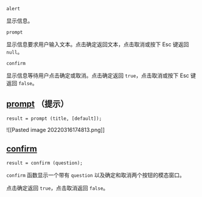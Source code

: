 `alert`

显示信息。

`prompt`

显示信息要求用户输入文本。点击确定返回文本，点击取消或按下 Esc 键返回 `null`。

`confirm`

显示信息等待用户点击确定或取消。点击确定返回 `true`，点击取消或按下 Esc 键返回 `false`。

## [prompt](https://javascript.info/alert-prompt-confirm#prompt) （提示）
```
result = prompt (title, [default]); 
```
![[Pasted image 20220316174813.png]]
## [confirm](https://zh.javascript.info/alert-prompt-confirm#confirm)
```
result = confirm (question);
```
`confirm` 函数显示一个带有 `question` 以及确定和取消两个按钮的模态窗口。

点击确定返回 `true`，点击取消返回 `false`。